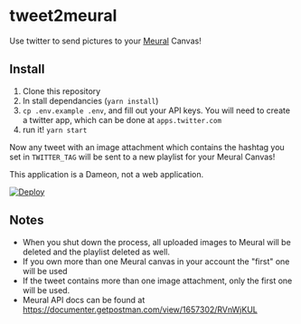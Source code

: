 # tweet2meural

Use twitter to send pictures to your [Meural](https://www.meural.com) Canvas!

## Install
1. Clone this repository
2. In stall dependancies (`yarn install`)
3. `cp .env.example .env`, and fill out your API keys.  You will need to create a twitter app, which can be done at `apps.twitter.com`
4. run it! `yarn start`

Now any tweet with an image attachment which contains the hashtag you set in `TWITTER_TAG` will be sent to a new playlist for your Meural Canvas!

This application is a Dameon, not a web application.

[![Deploy](https://www.herokucdn.com/deploy/button.svg)](https://heroku.com/deploy?template=https://github.com/evantahler/tweet2meural)

## Notes
* When you shut down the process, all uploaded images to Meural will be deleted and the playlist deleted as well.
* If you own more than one Meural canvas in your account the "first" one will be used
* If the tweet contains more than one image attachment, only the first one will be used.
* Meural API docs can be found at https://documenter.getpostman.com/view/1657302/RVnWjKUL
